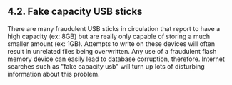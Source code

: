 ## 4\.2\.  Fake capacity USB sticks


There are many fraudulent USB sticks in circulation that report to have
a high capacity (ex: 8GB) but are really only capable of storing a much
smaller amount (ex: 1GB). Attempts to write on these devices will
often result in unrelated files being overwritten. Any use of a fraudulent
flash memory device can easily lead to database corruption, therefore.
Internet searches such as "fake capacity usb" will turn up lots of
disturbing information about this problem.



